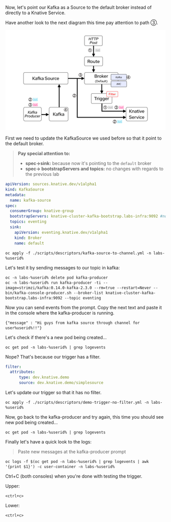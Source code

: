 Now, let's point our Kafka as a Source to the default broker instead of directly to a Knative Service.

Have another look to the next diagram this time pay attention to path ③.

![Lab Diagram](./images/lab-diagram.png "Lab Diagram")

First we need to update the KafkaSource we used before so that it point to the default broker.

> **Pay special attention to:**
> 
> * **spec->sink:** because now it's pointing to the `default` broker
> * **spec-> bootstrapServers and topics:** no changes with regards to the previous lab


```yaml
apiVersion: sources.knative.dev/v1alpha1
kind: KafkaSource
metadata:
  name: kafka-source
spec:
  consumerGroup: knative-group
  bootstrapServers: knative-cluster-kafka-bootstrap.labs-infra:9092 #note the kafka namespace
  topics: eventing
  sink:
    apiVersion: eventing.knative.dev/v1alpha1
    kind: Broker
    name: default
```

```execute-1
oc apply -f ./scripts/descriptors/kafka-source-to-channel.yml -n labs-%userid%
```

Let's test it by sending messages to our topic in kafka:

```execute-1
oc -n labs-%userid% delete pod kafka-producer
oc -n labs-%userid% run kafka-producer -ti --image=strimzi/kafka:0.14.0-kafka-2.3.0 --rm=true --restart=Never -- bin/kafka-console-producer.sh --broker-list knative-cluster-kafka-bootstrap.labs-infra:9092 --topic eventing
```

Now you can send events from the prompt. Copy the next text and paste it in the console where the kafka-producer is running.

```copy
{"message" : "Hi guys from kafka source through channel for user%userid%!!"}
```

Let's check if there's a new pod being created...

```execute-2
oc get pod -n labs-%userid% | grep logevents
```

Nope? That's because our trigger has a filter.

```yaml
filter:
  attributes:
      type: dev.knative.demo
      source: dev.knative.demo/simplesource
```

Let's update our trigger so that it has no filter.

```execute-2
oc apply -f ./scripts/descriptors/demo-trigger-no-filter.yml -n labs-%userid%
```

Now, go back to the kafka-producer and try again, this time you should see new pod being created...

```execute-2
oc get pod -n labs-%userid% | grep logevents
```

Finally let's have a quick look to the logs:

> Paste new messages at the kafka-producer prompt

```execute-2
oc logs -f $(oc get pod -n labs-%userid% | grep logevents | awk '{print $1}') -c user-container -n labs-%userid%
```

Ctrl+C (both consoles) when you're done with testing the trigger.

Upper:

```execute-1
<ctrl+c>
```
Lower:

```execute-2
<ctrl+c>
```